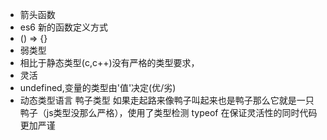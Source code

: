 - 箭头函数
- es6 新的函数定义方式
- () => {}
- 弱类型
- 相比于静态类型(c,c++)没有严格的类型要求，
- 灵活 
- undefined,变量的类型由'值'决定(优/劣)
- 动态类型语言 鸭子类型 如果走起路来像鸭子叫起来也是鸭子那么它就是一只鸭子（js类型没那么严格），使用了类型检测 typeof 在保证灵活性的同时代码更加严谨